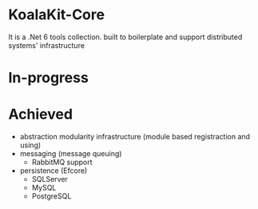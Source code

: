 # KoalaKit-Core
 It is a .Net 6 tools collection. built to boilerplate and support distributed systems' infrastructure

# In-progress

# Achieved 
 - abstraction modularity infrastructure (module based registraction and using)
 - messaging (message queuing)
     - RabbitMQ support
 - persistence (Efcore)
     - SQLServer
     - MySQL
     - PostgreSQL

